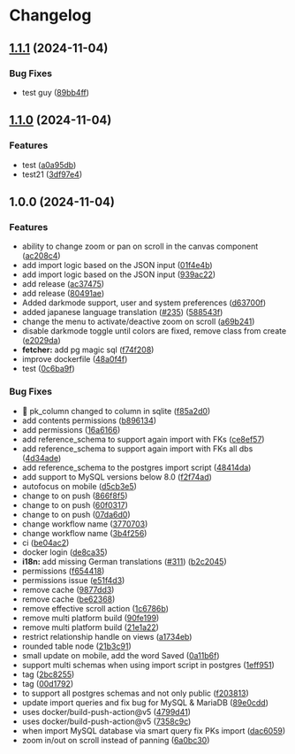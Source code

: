 # Changelog

## [1.1.1](https://github.com/guyb1/chartdb/compare/v1.1.0...v1.1.1) (2024-11-04)


### Bug Fixes

* test guy ([89bb4ff](https://github.com/guyb1/chartdb/commit/89bb4ff8d436ba6a3dc989e9d998f0efba7cc02b))

## [1.1.0](https://github.com/guyb1/chartdb/compare/v1.0.0...v1.1.0) (2024-11-04)


### Features

* test ([a0a95db](https://github.com/guyb1/chartdb/commit/a0a95db3dbe47604ca5e87428e96c3fc541a3ac6))
* test21 ([3df97e4](https://github.com/guyb1/chartdb/commit/3df97e46b6e750e15690826651ac153a7cdab0ff))

## 1.0.0 (2024-11-04)


### Features

* ability to change zoom or pan on scroll in the canvas component ([ac208c4](https://github.com/guyb1/chartdb/commit/ac208c47dc307fd0dee5a987bb6ccde8d0599db7))
* add import logic based on the JSON input ([01f4e4b](https://github.com/guyb1/chartdb/commit/01f4e4bc6167c61e9c6b669a10a3f9c84ebc1774))
* add import logic based on the JSON input ([939ac22](https://github.com/guyb1/chartdb/commit/939ac2295f676796b46417433b5ec7625be29839))
* add release ([ac37475](https://github.com/guyb1/chartdb/commit/ac37475f370fb5e11271059aaf25ee98501d4523))
* add release ([80491ae](https://github.com/guyb1/chartdb/commit/80491aea4f9be7b72ced96245607a87b678ead6e))
* Added darkmode support, user and system preferences ([d63700f](https://github.com/guyb1/chartdb/commit/d63700fcfbfc4c65d4a17e93a4b5c48b0c65d9e4))
* added japanese language translation ([#235](https://github.com/guyb1/chartdb/issues/235)) ([588543f](https://github.com/guyb1/chartdb/commit/588543f324bfbec41f1ee67da856b47cc26b1ac2))
* change the menu to activate/deactive zoom on scroll ([a69b241](https://github.com/guyb1/chartdb/commit/a69b241d74f830ebb8f894935c154a53bba93da6))
* disable darkmode toggle until colors are fixed, remove class from create ([e2029da](https://github.com/guyb1/chartdb/commit/e2029da189b2feee772e7d9793ce01e59365f2ca))
* **fetcher:** add pg magic sql ([f74f208](https://github.com/guyb1/chartdb/commit/f74f208a860bf821fd9ace92ffbd91276ef6175c))
* improve dockerfile ([48a0f4f](https://github.com/guyb1/chartdb/commit/48a0f4f240f9fb603a66454e5deb4e7708c6a15d))
* test ([0c6ba9f](https://github.com/guyb1/chartdb/commit/0c6ba9fd670533aeb75ccdc4f982de66df32b18a))


### Bug Fixes

* :bug: pk_column changed to column in sqlite ([f85a2d0](https://github.com/guyb1/chartdb/commit/f85a2d086d70e9aa5c63f52a297f290cb2590967))
* add contents permissions ([b896134](https://github.com/guyb1/chartdb/commit/b896134cae940197e6995191dd09124af30ad1a3))
* add permissions ([16a6166](https://github.com/guyb1/chartdb/commit/16a6166b4ad35e879c73ac19a52f8678aad183a8))
* add reference_schema to support again import with FKs ([ce8ef57](https://github.com/guyb1/chartdb/commit/ce8ef57304ab73912275bfbd60e1fee6fe4b104d))
* add reference_schema to support again import with FKs all dbs ([4d34ade](https://github.com/guyb1/chartdb/commit/4d34ade63deb6f4469970ed4fb1f0e4045aa451a))
* add reference_schema to the postgres import script ([48414da](https://github.com/guyb1/chartdb/commit/48414dac83e99d47f2bc195e003689f01602904f))
* add support to MySQL versions below 8.0 ([f2f74ad](https://github.com/guyb1/chartdb/commit/f2f74ad412dfec3a5795182709a949224d37a759))
* autofocus on mobile ([d5cb3e5](https://github.com/guyb1/chartdb/commit/d5cb3e5648203a1552d76818e73c7382b6234f3d))
* change to on push ([866f8f5](https://github.com/guyb1/chartdb/commit/866f8f5ff1aec15a190cad8958d134e9a4ce2a43))
* change to on push ([60f0317](https://github.com/guyb1/chartdb/commit/60f0317ce60c3a8c9dede120e6cfcbbaf4c55174))
* change to on push ([07da6d0](https://github.com/guyb1/chartdb/commit/07da6d05cf9faa809bb9d0f8cd02751f9fb137dc))
* change workflow name ([3770703](https://github.com/guyb1/chartdb/commit/377070391d5573ccaf81ce7bf508bd79393a3d1a))
* change workflow name ([3b4f256](https://github.com/guyb1/chartdb/commit/3b4f2565989247abf88dabd178ad48e188268e33))
* ci ([be04ac2](https://github.com/guyb1/chartdb/commit/be04ac2ff2b2ef17b066bd3a1228408effaa90c4))
* docker login ([de8ca35](https://github.com/guyb1/chartdb/commit/de8ca3580bcfd15ea741a518e78d5e778a8a4ed5))
* **i18n:** add missing German translations ([#311](https://github.com/guyb1/chartdb/issues/311)) ([b2c2045](https://github.com/guyb1/chartdb/commit/b2c20459d55c087f906305707290ac4cfc52055b))
* permissions ([f654418](https://github.com/guyb1/chartdb/commit/f6544186d04bdb54a8afb5489ca62391f8996b1f))
* permissions issue ([e51f4d3](https://github.com/guyb1/chartdb/commit/e51f4d3c1c5471e314c17dc90566e0c8f6e889b9))
* remove cache ([9877dd3](https://github.com/guyb1/chartdb/commit/9877dd3c5a57bfb3e8d3f7efa8e373de3071d217))
* remove cache ([be62368](https://github.com/guyb1/chartdb/commit/be6236877e6005bc326c78fd78529b25e6bec6cb))
* remove effective scroll action ([1c6786b](https://github.com/guyb1/chartdb/commit/1c6786bff44b1be65af814873e40749e37353fa4))
* remove multi platform build ([90fe199](https://github.com/guyb1/chartdb/commit/90fe199b09dd1e46b4b1b29ed9765879bf23c08b))
* remove multi platform build ([21e1a22](https://github.com/guyb1/chartdb/commit/21e1a223bf4fd7d8198ef838801a6c068a26a5ed))
* restrict relationship handle  on views ([a1734eb](https://github.com/guyb1/chartdb/commit/a1734eb376db2642405dc46a4beede8c3f9f79de))
* rounded table node ([21b3c91](https://github.com/guyb1/chartdb/commit/21b3c91d267f0c7f3c9de741365abc23712890a3))
* small update on mobile, add the word Saved ([0a11b6f](https://github.com/guyb1/chartdb/commit/0a11b6f88345126180031ab7359eb941c997c83b))
* support multi schemas when using import script in postgres ([1eff951](https://github.com/guyb1/chartdb/commit/1eff9513eff7c2e52f4752e59ad5afaed52d62eb))
* tag ([2bc8255](https://github.com/guyb1/chartdb/commit/2bc8255c58e0fbec32aeac13e9621e7db690ac7b))
* tag ([00d1792](https://github.com/guyb1/chartdb/commit/00d1792c733335e1c7e82e62cca0e3d3da827a68))
* to support all postgres schemas and not only public ([f203813](https://github.com/guyb1/chartdb/commit/f203813f689e10c5096cdd1a2f4e6b1991c02f33))
* update import queries and fix bug for MySQL & MariaDB ([89e0cdd](https://github.com/guyb1/chartdb/commit/89e0cddd42431ece364301bfb700a140c2df8368))
* uses docker/build-push-action@v5 ([4799d41](https://github.com/guyb1/chartdb/commit/4799d41cd131b8672635aeb71b19a6153b46f4c5))
* uses docker/build-push-action@v5 ([7358c9c](https://github.com/guyb1/chartdb/commit/7358c9c98971896274ffef245ab030897cefea93))
* when import MySQL database via smart query fix PKs import ([dac6059](https://github.com/guyb1/chartdb/commit/dac6059853833d865e0b8a86423b5dac7572e55f))
* zoom in/out on scroll instead of panning ([6a0bc30](https://github.com/guyb1/chartdb/commit/6a0bc30cdbfebed7c12d8ceeba39058d55c170fb))
